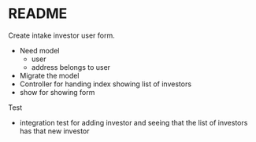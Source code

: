 # README

Create intake investor user form. 
 - Need model  
   - user 
   - address belongs to user
 - Migrate the model 
 - Controller for handing index 
showing list of investors 
 - show for showing form 

Test 
 - integration test for adding investor and seeing that 
the list of investors has that new investor
